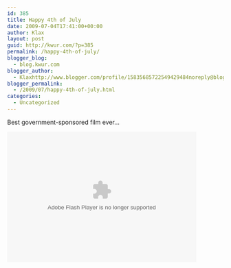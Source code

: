 ```yaml
---
id: 385
title: Happy 4th of July
date: 2009-07-04T17:41:00+00:00
author: Klax
layout: post
guid: http://kwur.com/?p=385
permalink: /happy-4th-of-july/
blogger_blog:
  - blog.kwur.com
blogger_author:
  - Klaxhttp://www.blogger.com/profile/15835685722549429484noreply@blogger.com
blogger_permalink:
  - /2009/07/happy-4th-of-july.html
categories:
  - Uncategorized
---
```

<div class="pf-content">
  <p>
    Best government-sponsored film ever&#8230;
  </p>
  
  <p>
    <embed type="application/x-shockwave-flash" width="440" height="304" allowfullscreen="true" allowscriptaccess="always" src="http://www.archive.org/flow/flowplayer.commercial-3.0.5.swf" w3c="true" flashvars='config={"key":"#$b6eb72a0f2f1e29f3d4","playlist":[{"url":"http://www.archive.org/download/200/format=Thumbnail?.jpg","autoPlay":true,"scaling":"fit"},{"url":"http://www.archive.org/download/200/200_512kb.mp4","autoPlay":false,"accelerated":true,"scaling":"fit","provider":"h264streaming"}],"clip":{"autoPlay":false,"accelerated":true,"scaling":"fit","provider":"h264streaming"},"canvas":{"backgroundColor":"0x000000","backgroundGradient":"none"},"plugins":{"audio":{"url":"http://www.archive.org/flow/flowplayer.audio-3.0.3-dev.swf"},"controls":{"playlist":false,"fullscreen":true,"gloss":"high","backgroundColor":"0x000000","backgroundGradient":"medium","sliderColor":"0x777777","progressColor":"0x777777","timeColor":"0xeeeeee","durationColor":"0x01DAFF","buttonColor":"0x333333","buttonOverColor":"0x505050"},"h264streaming":{"url":"http://www.archive.org/flow/flowplayer.h264streaming-3.0.5.swf"}},"contextMenu":[{"Item 200 at archive.org":"function()"},"-","Flowplayer 3.0.5"]}'> </embed>
  </p>
</div>